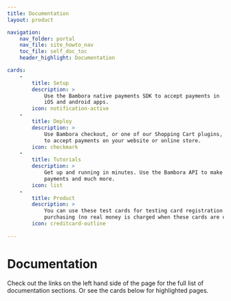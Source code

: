```yaml
---
title: Documentation
layout: product

navigation:
    nav_folder: portal 
    nav_file: site_howto_nav 
    toc_file: self_doc_toc
    header_highlight: Documentation

cards:
    -                
        title: Setup 
        description: > 
            Use the Bambora native payments SDK to accept payments in 
            iOS and android apps.
        icon: notification-active
    -
        title: Deploy  
        description: > 
            Use Bambora checkout, or one of our Shopping Cart plugins, 
            to accept payments on your website or online store.
        icon: checkmark
    -
        title: Tutorials 
        description: >
            Get up and running in minutes. Use the Bambora API to make 
            payments and much more.
        icon: list
    -
        title: Product 
        description: >
            You can use these test cards for testing card registration and 
            purchasing (no real money is charged when these cards are used).
        icon: creditcard-outline
     
---
```


# Documentation

Check out the links on the left hand side of the page for the full list of 
documentation sections. Or see the cards below for highlighted pages. 

